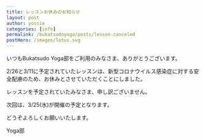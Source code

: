```yaml
---
title: レッスンお休みのお知らせ
layout: post
author: yossie
categories: [info]
permalink: /bukatsudoyoga/posts/lesson-canceled
postHero: /images/lotus.svg
---
```


いつもBukatsudo Yoga部をご利用のみなさま、ありがとうございます。

2/26と3/11に予定されていたレッスンは、新型コロナウイルス感染症に対する安全配慮のため、お休みとさせていただくことにしました。

レッスンを予定されていたみなさま、申し訳ございません。

次回は、3/25(水)が開催の予定となります。

どうぞよろしくお願いいたします。

Yoga部
